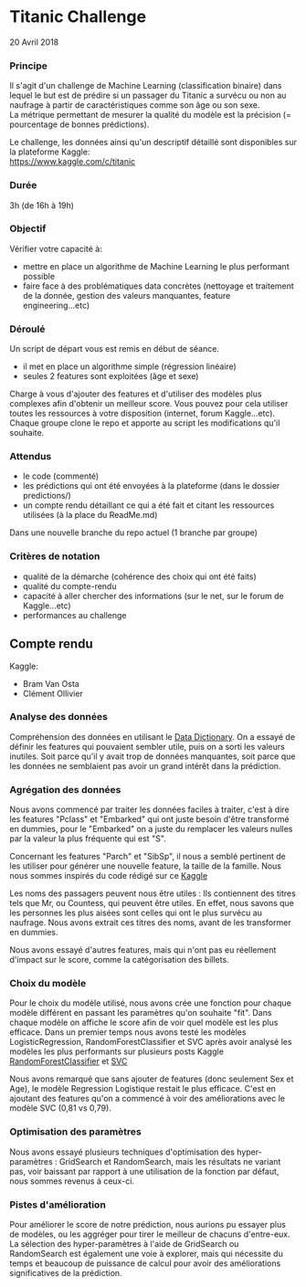 # Titanic Challenge
20 Avril 2018

### Principe
Il s'agit d'un challenge de Machine Learning (classification binaire) dans lequel le but est de prédire si un passager du Titanic a survécu ou non au naufrage à partir de caractéristiques comme son âge ou son sexe.  
La métrique permettant de mesurer la qualité du modèle est la précision (= pourcentage de bonnes prédictions).  

Le challenge, les données ainsi qu'un descriptif détaillé sont disponibles sur la plateforme Kaggle:  
https://www.kaggle.com/c/titanic
	
### Durée
3h (de 16h à 19h)

### Objectif
Vérifier votre capacité à:
- mettre en place un algorithme de Machine Learning le plus performant possible
- faire face à des problématiques data concrètes (nettoyage et traitement de la donnée, gestion des valeurs manquantes, feature engineering...etc)

### Déroulé
Un script de départ vous est remis en début de séance.
- il met en place un algorithme simple (régression linéaire)
- seules 2 features sont exploitées (âge et sexe)  

Charge à vous d'ajouter des features et d'utiliser des modèles plus complexes afin d'obtenir un meilleur score.
Vous pouvez pour cela utiliser toutes les ressources à votre disposition (internet, forum Kaggle...etc).  
Chaque groupe clone le repo et apporte au script les modifications qu'il souhaite.  
	
### Attendus
- le code (commenté)
- les prédictions qui ont été envoyées à la plateforme (dans le dossier predictions/)
- un compte rendu détaillant ce qui a été fait et citant les ressources utilisées (à la place du ReadMe.md)

Dans une nouvelle branche du repo actuel (1 branche par groupe)

### Critères de notation
- qualité de la démarche (cohérence des choix qui ont été faits)
- qualité du compte-rendu
- capacité à aller chercher des informations (sur le net, sur le forum de Kaggle...etc)
- performances au challenge


## Compte rendu

Kaggle:
- Bram Van Osta
- Clément Ollivier

### Analyse des données
Compréhension des données en utilisant le [Data Dictionary](https://www.kaggle.com/c/titanic/data). On a essayé de définir les features qui pouvaient sembler utile, puis on a sorti les valeurs inutiles. Soit parce qu'il y avait trop de données manquantes, soit parce que les données ne semblaient pas avoir un grand intérêt dans la prédiction.

### Agrégation des données
Nous avons commencé par traiter les données faciles à traiter, c'est à dire les features "Pclass" et "Embarked" qui ont juste besoin d'être transformé en dummies, pour le "Embarked" on a juste du remplacer les valeurs nulles par la valeur la plus fréquente qui est "S".

Concernant les features "Parch" et "SibSp", il nous a semblé pertinent de les utiliser pour générer une nouvelle feature, la taille de la famille. Nous nous sommes inspirés du code rédigé sur ce [Kaggle](https://www.kaggle.com/battuzz94/a-guide-to-titanic-challenge?scriptVersionId=1059478)

Les noms des passagers peuvent nous être utiles : Ils contiennent des titres tels que Mr, ou Countess, qui peuvent être utiles. En effet, nous savons que les personnes les plus aisées sont celles qui ont le plus survécu au naufrage. Nous avons extrait ces titres des noms, avant de les transformer en dummies.

Nous avons essayé d'autres features, mais qui n'ont pas eu réellement d'impact sur le score, comme la catégorisation des billets.

### Choix du modèle
Pour le choix du modèle utilisé, nous avons crée une fonction pour chaque modèle différent en passant les paramètres qu'on souhaite "fit". Dans chaque modèle on affiche le score afin de voir quel modèle est les plus efficace. Dans un premier temps nous avons testé les modèles LogisticRegression, RandomForestClassifier et SVC après avoir analysé les modèles les plus performants sur plusieurs posts Kaggle [RandomForestClassifier](https://www.kaggle.com/zhenqiliu/titanic-survival-python-solution) et [SVC](https://www.kaggle.com/battuzz94/a-guide-to-titanic-challenge?scriptVersionId=1059478)

Nous avons remarqué que sans ajouter de features (donc seulement Sex et Age), le modèle Regression Logistique restait le plus efficace. C'est en ajoutant des features qu'on a commencé à voir des améliorations avec le modèle SVC (0,81 vs 0,79).

### Optimisation des paramètres
Nous avons essayé plusieurs techniques d'optimisation des hyper-paramètres : GridSearch et RandomSearch, mais les résultats ne variant pas, voir baissant par rapport à une utilisation de la fonction par défaut, nous sommes revenus à ceux-ci.

### Pistes d'amélioration
Pour améliorer le score de notre prédiction, nous aurions pu essayer plus de modèles, ou les aggréger pour tirer le meilleur de chacuns d'entre-eux. La sélection des hyper-paramètres à l'aide de GridSearch ou RandomSearch est également une voie à explorer, mais qui nécessite du temps et beaucoup de puissance de calcul pour avoir des améliorations significatives de la prédiction.
